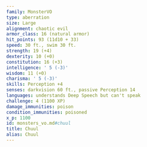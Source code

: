 ```yaml
---
family: MonsterVO
type: aberration
size: Large
alignment: chaotic evil
armor_class: 16 (natural armor)
hit_points: 93 (11d10 + 33)
speed: 30 ft., swim 30 ft.
strength: 19 (+4)
dexterity: 10 (+0)
constitution: 16 (+3)
intelligence: ' 5 (-3)'
wisdom: 11 (+0)
charisma: ' 5 (-3)'
skills: Perception +4
senses: darkvision 60 ft., passive Perception 14
languages: understands Deep Speech but can't speak
challenge: 4 (1100 XP)
damage_immunities: poison
condition_immunities: poisoned
x_p: 1100
id: monsters_vo.md#chuul
title: Chuul
alias: Chuul
---
```


